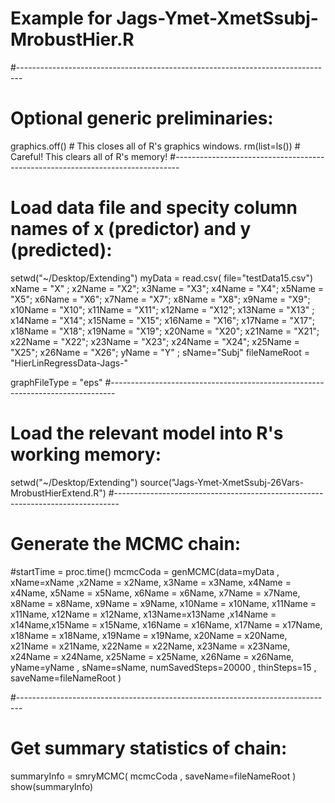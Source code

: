 # Example for Jags-Ymet-XmetSsubj-MrobustHier.R 
#------------------------------------------------------------------------------- 
# Optional generic preliminaries:
graphics.off() # This closes all of R's graphics windows.
rm(list=ls())  # Careful! This clears all of R's memory!
#------------------------------------------------------------------------------- 
# Load data file and specity column names of x (predictor) and y (predicted):
setwd("~/Desktop/Extending")
myData = read.csv( file="testData15.csv")
xName = "X" ; x2Name = "X2"; x3Name = "X3"; x4Name = "X4"; x5Name = "X5"; x6Name = "X6"; x7Name = "X7"; x8Name = "X8"; x9Name = "X9"; x10Name = "X10"; x11Name = "X11"; x12Name = "X12"; x13Name = "X13" ; x14Name = "X14"; x15Name = "X15"; x16Name = "X16"; x17Name = "X17"; x18Name = "X18"; x19Name = "X19"; x20Name = "X20"; x21Name = "X21"; x22Name = "X22"; x23Name = "X23"; x24Name = "X24"; x25Name = "X25"; x26Name = "X26"; yName = "Y" ; sName="Subj"
fileNameRoot = "HierLinRegressData-Jags-" 

graphFileType = "eps" 
#------------------------------------------------------------------------------- 
# Load the relevant model into R's working memory:
setwd("~/Desktop/Extending")
source("Jags-Ymet-XmetSsubj-26Vars-MrobustHierExtend.R")
#------------------------------------------------------------------------------- 
# Generate the MCMC chain:
#startTime = proc.time()
mcmcCoda = genMCMC(data=myData , xName=xName ,x2Name = x2Name, x3Name = x3Name, x4Name = x4Name, x5Name = x5Name, x6Name = x6Name, x7Name = x7Name, x8Name = x8Name, x9Name = x9Name, x10Name = x10Name, x11Name = x11Name, x12Name = x12Name, x13Name=x13Name ,x14Name = x14Name,x15Name = x15Name, x16Name = x16Name, x17Name = x17Name, x18Name = x18Name, x19Name = x19Name, x20Name = x20Name, x21Name = x21Name, x22Name = x22Name, x23Name = x23Name, x24Name = x24Name, x25Name = x25Name, x26Name = x26Name, yName=yName , sName=sName, numSavedSteps=20000 , thinSteps=15 , saveName=fileNameRoot )

#------------------------------------------------------------------------------- 
# Get summary statistics of chain:
summaryInfo = smryMCMC( mcmcCoda , saveName=fileNameRoot )
show(summaryInfo)

